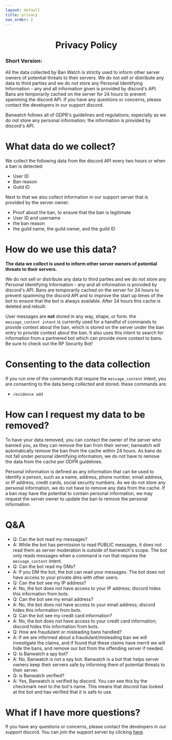 ```yaml
---
layout: default
title: privacy
nav_order: 2
---
```


<h1 align="center">Privacy Policy</h1>

### Short Version:

All the data collected by Ban Watch is strictly used to inform other server owners of potential threats to their
servers. We do not sell or distribute any data to third parties and we do not store any Personal Identifying
Information - any and all information given is provided by discord's API. Bans are temporarily cached on the server for
24 hours to prevent spamming the discord API. If you have any questions or concerns, please contact the developers in
our support discord.

Banwatch follows all of GDPR's guidelines and regulations; especially as we do not store any personal information; the
information is provided by discord's API.

# What data do we collect?

We collect the following data from the discord API every two hours or when a ban is detected:

- User ID
- Ban reason
- Guild ID

Next to that we also collect information in our support server that is provided by the server owner:

- Proof about the ban, to ensure that the ban is legitimate
- User ID and username
- the ban reason
- the guild name, the guild owner, and the guild ID

# How do we use this data?

<b>The data we collect is used to inform other server owners of potential threats to their servers.</b>

We do not sell or
distribute any data to third parties and we do not store any Personal Identifying Information - any and all information
is provided by discord's API. Bans are temporarily cached on the server for 24 hours to prevent spamming the discord API
and to improve the start up times of the bot to ensure that the bot is always available. After 24 hours this cache is
deleted and rebuilt.

User messages are <b>not</b> stored in any way, shape, or form. the `message_content intent` is currently used for a
handful of commands to provide context about the ban, which is stored on the server under the ban entry to provide
context about the ban. It also uses this intent to search for information from a partnered bot which can provide more
context to bans. Be sure to check out the RP Security Bot!

# Consenting to the data collection

If you run one of the commands that require the `message_content` intent, you are consenting to the data being collected
and stored.
these commands are:

- `/evidence add`

# How can I request my data to be removed?

To have your data removed, you can contact the owner of the server who banned you, as they can remove the ban from their
server; banwatch will automatically remove the ban from the cache within 24 hours. As bans do not fall under personal
identifying information, we do not have to remove the data from the cache per GDPR guidelines.

Personal information is defined as any information that can be used to identify a person, such as a name, address, phone
number, email address, or IP address, credit cards, social security numbers. As we do not store any personal
information, we do not have to remove any data from the cache. If a ban may have the potential to contain personal
information, we may request the server owner to update the ban to remove the personal information.

# Q&A
* Q: Can the bot read my messages?
* A: While the bot has permission to read PUBLIC messages, it does not read them as server moderation is outside of banwatch's scope. The bot only reads messages when a command is run that requires the `message_content` intent.
* Q: Can the bot read my DMs?
* A: If you DM the bot, the bot can read your messages. The bot does not have access to your private dms with other users.
* Q: Can the bot see my IP address?
* A: No, the bot does not have access to your IP address; discord hides this information from bots.
* Q: Can the bot see my email address?
* A: No, the bot does not have access to your email address; discord hides this information from bots.
* Q: Can the bot see my credit card information?
* A: No, the bot does not have access to your credit card information; discord hides this information from bots.
* Q: How are fraudulant or misleading bans handled?
* A: If we are informed about a fraudulant/misleading ban we will investigate the claims, and if found that these claims have merrit we will hide the bans, and remove our bot from the offending server if needed.
* Q: Is Banwatch a spy bot?
* A: No, Banwatch is not a spy bot. Banwatch is a bot that helps server owners keep their servers safe by informing them of potential threats to their server.
* Q: is Banwatch verified?
* A: Yes, Banwatch is verified by discord. You can see this by the checkmark next to the bot's name. This means that discord has looked at the bot and has verified that it is safe to use.
# What if I have more questions?

If you have any questions or concerns, please contact the developers in our support discord. You can join the support
server by clicking [here](https://discord.gg/q7Ukwe2FC2).

